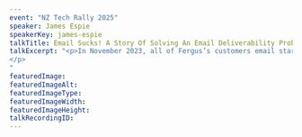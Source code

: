 ```yaml
---
event: "NZ Tech Rally 2025"
speaker: James Espie
speakerKey: james-espie
talkTitle: Email Sucks! A Story Of Solving An Email Deliverability Problem
talkExcerpt: "<p>In November 2023, all of Fergus’s customers email started going to junk mail. This is the four-month-long story of how we resolved it. Prepare to hear about technical frustrations, discovery, overcoming adversity, and yelling at Microsoft.
</p>
"
featuredImage:
featuredImageAlt:
featuredImageType:
featuredImageWidth: 
featuredImageHeight: 
talkRecordingID:
---
```

